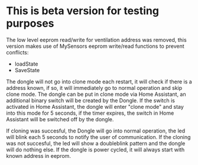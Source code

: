 # This is beta version for testing purposes

The low level eeprom read/write for ventilation address was removed, this version makes use of MySensors eeprom write/read functions to prevent conflicts:
- loadState
- SaveState

The dongle will not go into clone mode each restart, it will check if there is a address known, if so, it will immediately go to normal operation and skip clone mode. The dongle can be put in clone mode via Home Assistant, an additional binary switch will be created by the Dongle. If the switch is activated in Home Assistant, the dongle will enter "clone mode" and stay into this mode for 5 seconds, if the timer expires, the switch in Home Assistant will be switched off by the dongle.

If cloning was succesful, the Dongle will go into normal operation, the led will blink each 5 seconds to notify the user of communication. If the cloning was not succesful, the led will show a doubleblink pattern and the dongle will do nothing else. If the dongle is power cycled, it will always start with known address in eeprom.
